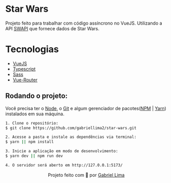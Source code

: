 <h1>Star Wars</h1>

Projeto feito para trabalhar com código assíncrono no VueJS. Utilizando a API [SWAPI](https://swapi.dev/) que fornece dados de Star Wars.

# Tecnologias

- [VueJS](https://vuejs.org/)
- [Typescript](https://www.typescriptlang.org/)
- [Sass](https://sass-lang.com/)
- [Vue-Router](https://sass-lang.com/)

<h2>Rodando o projeto:</h2>

Você precisa ter o [Node](https://nodejs.org/en/), o [Git](https://git-scm.com/) e algum gerenciador de pacotes([NPM](https://docs.npmjs.com/downloading-and-installing-node-js-and-npm/) | [Yarn](https://classic.yarnpkg.com/lang/en/docs/install)) instalados em sua máquina.

```bash
1. Clone o repositório:
$ git clone https://github.com/gabriellima2/star-wars.git

2. Acesse a pasta e instale as dependências via terminal:
$ yarn || npm install

3. Inicie a aplicação em modo de desenvolvimento:
$ yarn dev || npm run dev

4. O servidor será aberto em http://127.0.0.1:5173/
```

<p align="center">Projeto feito com 💙 por <a href="https://www.linkedin.com/in/gabriel-lima-860612236">Gabriel Lima</a></p>
